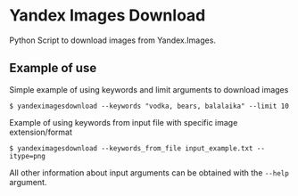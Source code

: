 # Yandex Images Download
Python Script to download images from Yandex.Images.


## Example of use
Simple example of using keywords and limit arguments to download images

```$ yandeximagesdownload --keywords "vodka, bears, balalaika" --limit 10```

Example of using keywords from input file with specific image extension/format

```$ yandeximagesdownload --keywords_from_file input_example.txt --itype=png```

All other information about input arguments can be obtained with the `--help` argument.
